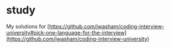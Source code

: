 # study

My solutions for [https://github.com/jwasham/coding-interview-university#pick-one-language-for-the-interview](https://github.com/jwasham/coding-interview-university)
